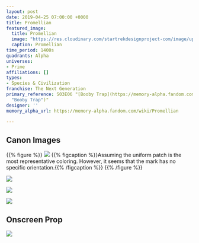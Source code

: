 ```yaml
---
layout: post
date: 2019-04-25 07:00:00 +0000
title: Promellian
featured_image:
  title: Promellian
  image: "https://res.cloudinary.com/startrekdesignproject-com/image/upload/v1556207389/Promellian.png"
  caption: Promellian
time_period: 1400s
quadrants: Alpha
universes:
- Prime
affiliations: []
types:
- Species & Civilization
franchise: The Next Generation
primary_reference: S03E06 "[Booby Trap](https://memory-alpha.fandom.com/wiki/Booby_Trap
  "Booby Trap")"
designer: ''
memory_alpha_url: https://memory-alpha.fandom.com/wiki/Promellian

---
```

## Canon Images

{{% figure %}}
![](https://res.cloudinary.com/startrekdesignproject-com/image/upload/v1556207389/Promellian1.jpg)
{{% figcaption %}}Assuming the uniform patch is the most representative coloring. However, it seems that the mark has no specific orientation.{{% /figcaption %}}
{{% /figure %}}

![](https://res.cloudinary.com/startrekdesignproject-com/image/upload/v1556207389/Promellian2.jpg)

![](https://res.cloudinary.com/startrekdesignproject-com/image/upload/v1556207389/Promellian3.jpg)

![](https://res.cloudinary.com/startrekdesignproject-com/image/upload/v1556207389/Promellian4.jpg)

## Onscreen Prop

![](https://res.cloudinary.com/startrekdesignproject-com/image/upload/v1556207389/PromellianProp.jpg)